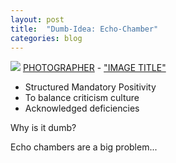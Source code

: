 ```yaml
---
layout: post
title:  "Dumb-Idea: Echo-Chamber"
categories: blog
---
```


<p class="attribution">
	<img src="images/" class="image fit" />
	<a href="">PHOTOGRAPHER</a> -
	<a href="">"IMAGE TITLE"</a>
</p>

* Structured Mandatory Positivity
* To balance criticism culture
* Acknowledged deficiencies

Why is it dumb?

Echo chambers are a big problem...
